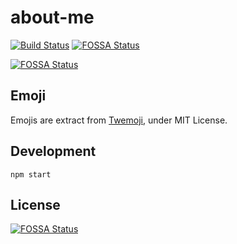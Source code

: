 # about-me

[![Build Status](https://travis-ci.org/ViBiOh/about-me.svg?branch=master)](https://travis-ci.org/ViBiOh/about-me)
[![FOSSA Status](https://app.fossa.io/api/projects/git%2Bgithub.com%2FViBiOh%2Fabout-me.svg?type=shield)](https://app.fossa.io/projects/git%2Bgithub.com%2FViBiOh%2Fabout-me?ref=badge_shield)

[![FOSSA Status](https://app.fossa.io/api/projects/git%2Bgithub.com%2FViBiOh%2Fabout-me.svg?type=large)](https://app.fossa.io/projects/git%2Bgithub.com%2FViBiOh%2Fabout-me?ref=badge_large)

## Emoji

Emojis are extract from [Twemoji](https://github.com/twitter/twemoji), under MIT License.

## Development

```
npm start
```


## License
[![FOSSA Status](https://app.fossa.io/api/projects/git%2Bgithub.com%2FViBiOh%2Fabout-me.svg?type=large)](https://app.fossa.io/projects/git%2Bgithub.com%2FViBiOh%2Fabout-me?ref=badge_large)
